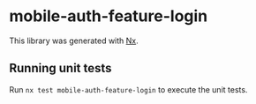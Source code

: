 # mobile-auth-feature-login

This library was generated with [Nx](https://nx.dev).

## Running unit tests

Run `nx test mobile-auth-feature-login` to execute the unit tests.
